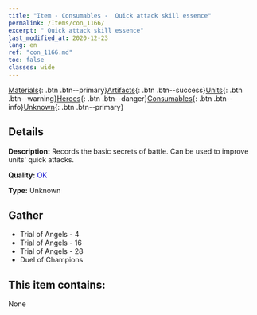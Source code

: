 ```yaml
---
title: "Item - Consumables -  Quick attack skill essence"
permalink: /Items/con_1166/
excerpt: " Quick attack skill essence"
last_modified_at: 2020-12-23
lang: en
ref: "con_1166.md"
toc: false
classes: wide
---
```

 [Materials](/Items/){: .btn .btn--primary}[Artifacts](/Items/Artifacts/){: .btn .btn--success}[Units](/Items/Units/){: .btn .btn--warning}[Heroes](/Items/Heroes/){: .btn .btn--danger}[Consumables](/Items/Consumables/){: .btn .btn--info}[Unknown](/Items/Unknown/){: .btn .btn--primary}

## Details
 **Description:** Records the basic secrets of battle. Can be used to improve units' quick attacks.

 **Quality:** <span style="color: #0000CD">OK</span>

 **Type:** Unknown

## Gather

*    Trial of Angels - 4 
*    Trial of Angels - 16 
*    Trial of Angels - 28 
*    Duel of Champions 

## This item contains:

  None

